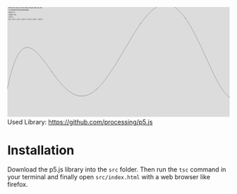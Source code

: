 ![alt text](canvas.png)
Used Library:
https://github.com/processing/p5.js

# Installation
Download the p5.js library into the `src` folder. Then run the `tsc` command in your terminal and finally open `src/index.html` with a web browser like firefox.